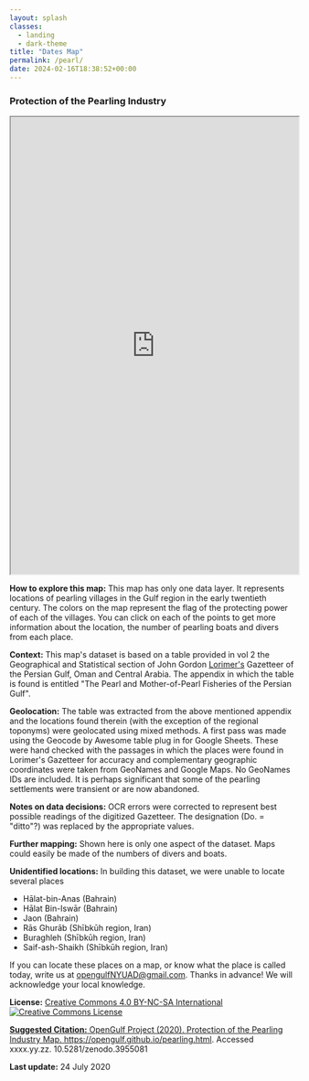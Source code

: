 ```yaml
---
layout: splash
classes:
  - landing
  - dark-theme
title: "Dates Map"
permalink: /pearl/
date: 2024-02-16T18:38:52+00:00
---
```


### Protection of the Pearling Industry

<iframe src="https://opengulf.github.io/webapps/Pearlprotection/index.html#6/28.516/52.077" width="100%" height="800"></iframe>


**How to explore this map:** This map has only one data layer. It represents locations of pearling villages in the Gulf region in the early twentieth century. The colors on the map represent the flag of the protecting power of each of the villages. You can click on each of the points to get more information about the location, the number of pearling boats and divers from each place.


**Context:** This map's dataset is based on a table provided in vol 2 the Geographical and Statistical section of John Gordon [Lorimer's](https://en.wikipedia.org/wiki/Gazetteer_of_the_Persian_Gulf,_Oman_and_Central_Arabia) Gazetteer of the Persian Gulf, Oman and Central Arabia. The appendix in which the table is found is entitled "The Pearl and Mother-of-Pearl Fisheries of the Persian Gulf".



**Geolocation:** The table was extracted from the above mentioned appendix and the locations found therein (with the exception of the regional toponyms) were geolocated using mixed methods. A first pass was made using the Geocode by Awesome table plug in for Google Sheets. These were hand checked with the passages in which the places were found in Lorimer's Gazetteer for accuracy and complementary geographic coordinates were taken from GeoNames and Google Maps. No GeoNames IDs are included. It is perhaps significant that some of the pearling settlements were transient or are now abandoned.


**Notes on data decisions:** OCR errors were corrected to represent best possible readings of the digitized Gazetteer. The designation (Do. = "ditto"?) was replaced by the appropriate values.  


**Further mapping:** Shown here is only one aspect of the dataset.  Maps could easily be made of the numbers of divers and boats.


**Unidentified locations:** In building this dataset, we were unable to locate several places

- Hālat-bin-Anas (Bahrain)
- Hālat Bin-Iswār (Bahrain)
- Jaon (Bahrain)
- Rās Ghurāb (Shībkūh region, Iran)
- Buraghleh (Shībkūh region, Iran)
- Saif-ash-Shaikh (Shībkūh region, Iran)

If you can locate these places on a map, or know what the place is called today, write us at opengulfNYUAD@gmail.com. Thanks in advance! We will acknowledge your local knowledge.



**License:** <a href="https://creativecommons.org/licenses/by-nc-sa/4.0/" class="link">Creative Commons 4.0 BY-NC-SA International</a> <br>
	<a rel="license" href="http://creativecommons.org/licenses/by-nc-sa/4.0/"><img alt="Creative Commons License" style="border-width:0" 
	src="https://i.creativecommons.org/l/by-nc-sa/4.0/88x31.png" />


**Suggested Citation:** OpenGulf Project (2020). Protection of the Pearling Industry Map. https://opengulf.github.io/pearling.html. Accessed xxxx.yy.zz. 10.5281/zenodo.3955081

**Last update:** 24 July 2020

